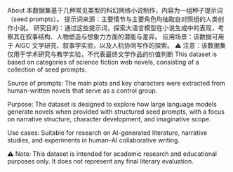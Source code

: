 About
本数据集基于几种常见类型的科幻网络小说制作，内容为一组种子提示词（seed prompts）。
提示词来源：主要情节与主要角色均抽取自对照组的人类创作小说。 
研究目的：通过这些提示词，探索大语言模型在小说生成中的表现，考察其在叙事结构、人物塑造与想象力方面的潜能与差异。
应用场景：该数据可用于 AIGC 文学研究、叙事学实验，以及人机协同写作的探索。
⚠️ 注意：该数据集仅用于学术研究与教学实验，不代表最终文学作品的价值判断
This dataset is based on categories of science fiction web novels, consisting of a collection of seed prompts.

Source of prompts: The main plots and key characters were extracted from human-written novels that serve as a control group.

Purpose: The dataset is designed to explore how large language models generate novels when provided with structured seed prompts, with a focus on narrative structure, character development, and imaginative scope.

Use cases: Suitable for research on AI-generated literature, narrative studies, and experiments in human–AI collaborative writing.

⚠️ Note: This dataset is intended for academic research and educational purposes only. It does not represent any final literary evaluation.
